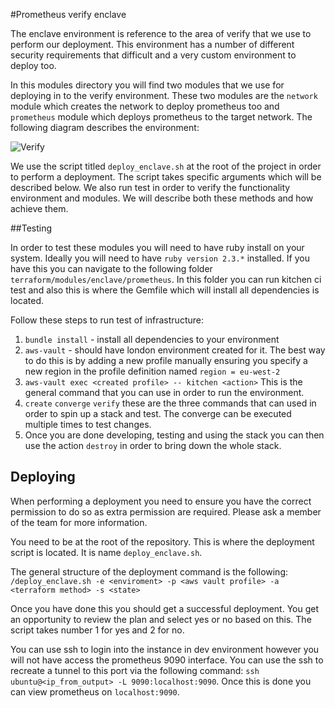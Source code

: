 #Prometheus verify enclave

The enclave environment is reference to the area of verify that we use to perform  our deployment. This environment has a number of different security requirements that difficult and a very custom environment to deploy too.

In this modules directory you will find two modules that we use for deploying in to the verify environment. These two modules are the `network` module which creates the network to deploy prometheus too and `prometheus` module which deploys prometheus to the target network. 
The following diagram describes the environment:

![Verify](https://s3.eu-west-2.amazonaws.com/observe-images-markdown/github/verify-enclave.png "Verify Enclave environment")  

We use the script titled `deploy_enclave.sh` at the root of the project in order to perform a deployment. The script takes specific arguments which will be described below. We also run test in order to verify the functionality environment and modules. We will describe both these methods and how achieve them.

##Testing

In order to test these modules you will need to have ruby install on your system. Ideally you will need to have `ruby version 2.3.*`  installed. If you have this you can navigate to the following folder `terraform/modules/enclave/prometheus`. In this folder you can run kitchen ci test and also this is where the Gemfile which will install all dependencies is located.

Follow these steps to run test of infrastructure:

1. `bundle install` - install all dependencies to your environment
2. `aws-vault` - should have london environment created for it. The best way to do this is by adding a new profile manually ensuring you specify a new region in the profile definition named `region = eu-west-2` 
3. `aws-vault exec <created profile> -- kitchen <action>` This is the general command that you can use in order to run the environment. 
4. `create` `converge` `verify` these are the three commands that can used in order to spin up a stack and test. The converge can be executed multiple times to test changes.
5. Once you are done developing, testing and using the stack you can then use the action `destroy` in order to bring down the whole stack.
 
## Deploying
When performing a deployment you need to ensure you have the correct permission to do so as extra permission are required. Please ask a member of the team for more information.

You need to be at the root of the repository. This is where the deployment script is located. It is name `deploy_enclave.sh`. 

The general structure of the deployment command is the following: `/deploy_enclave.sh -e <enviroment> -p <aws vault profile> -a <terraform method> -s <state>`

Once you have done this you should get a successful deployment. You get an opportunity to review the plan and select yes or no based on this. The script takes number 1 for yes and 2 for no. 

You can use ssh to login into the instance in dev environment however you will not have access the prometheus 9090 interface. You can use the ssh to recreate a tunnel to this port via the following command: `ssh ubuntu@<ip_from_output> -L 9090:localhost:9090`. Once this is done you can view prometheus on `localhost:9090`.